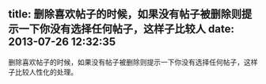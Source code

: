 title: 删除喜欢帖子的时候，如果没有帖子被删除则提示一下你没有选择任何帖子，这样子比较人
date: 2013-07-26 12:32:35
---

删除喜欢帖子的时候，如果没有帖子被删除则提示一下你没有选择任何帖子，这样子比较人性化的处理。